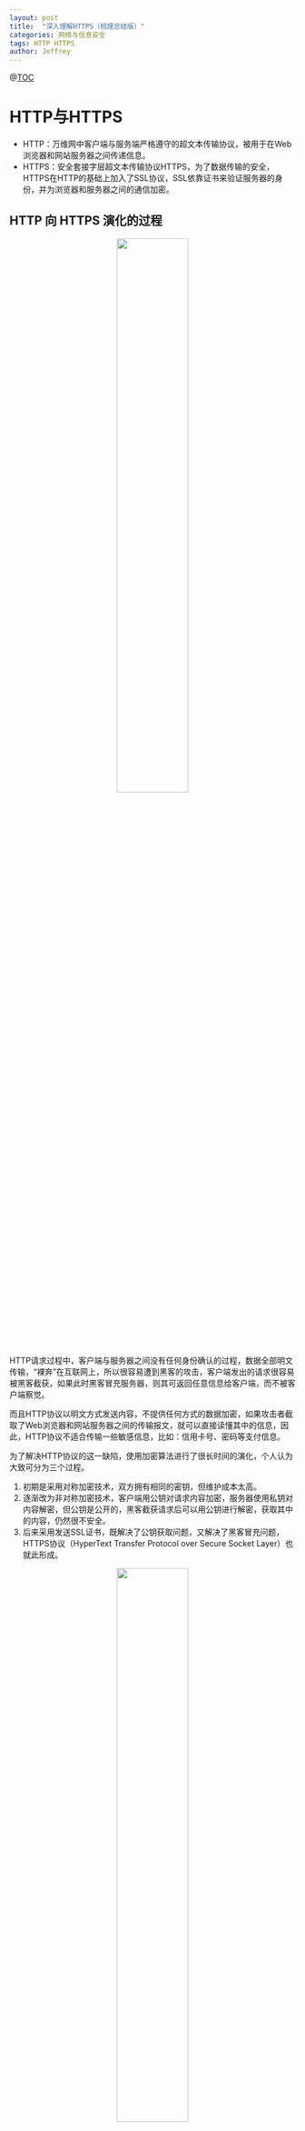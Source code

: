 ```yaml
---
layout: post
title:  "深入理解HTTPS（梳理总结版）"
categories: 网络与信息安全
tags: HTTP HTTPS
author: Jeffrey
---
```


@[TOC](深入理解HTTPS)
# HTTP与HTTPS

 - HTTP：万维网中客户端与服务端严格遵守的超文本传输协议，被用于在Web浏览器和网站服务器之间传递信息。
 - HTTPS：安全套接字层超文本传输协议HTTPS，为了数据传输的安全，HTTPS在HTTP的基础上加入了SSL协议，SSL依靠证书来验证服务器的身份，并为浏览器和服务器之间的通信加密。

## HTTP 向 HTTPS 演化的过程
<center><img src="https://img-blog.csdnimg.cn/20181031143108687.jpg" width = 50% height = 50% /></center>

HTTP请求过程中，客户端与服务器之间没有任何身份确认的过程，数据全部明文传输，“裸奔”在互联网上，所以很容易遭到黑客的攻击，客户端发出的请求很容易被黑客截获，如果此时黑客冒充服务器，则其可返回任意信息给客户端，而不被客户端察觉。

而且HTTP协议以明文方式发送内容，不提供任何方式的数据加密，如果攻击者截取了Web浏览器和网站服务器之间的传输报文，就可以直接读懂其中的信息，因此，HTTP协议不适合传输一些敏感信息，比如：信用卡号、密码等支付信息。

为了解决HTTP协议的这一缺陷，使用加密算法进行了很长时间的演化，个人认为大致可分为三个过程。

 1. 初期是采用对称加密技术，双方拥有相同的密钥，但维护成本太高。
 2. 逐渐改为非对称加密技术，客户端用公钥对请求内容加密，服务器使用私钥对内容解密，但公钥是公开的，黑客截获请求后可以用公钥进行解密，获取其中的内容，仍然很不安全。
 3. 后来采用发送SSL证书，既解决了公钥获取问题，又解决了黑客冒充问题，HTTPS协议（HyperText Transfer Protocol over Secure Socket Layer）也就此形成。
<center><img src="https://img-blog.csdnimg.cn/20181031144610984.jpg?x-oss-process=image/watermark,type_ZmFuZ3poZW5naGVpdGk,shadow_10,text_aHR0cHM6Ly9ibG9nLmNzZG4ubmV0L0plZmZyZXkyMDE3MDgxMg==,size_16,color_FFFFFF,t_70" width = 50% height = 50% /></center>


HTTPS初衷是为了保证数据安全，简单来说，HTTPS协议是由SSL+HTTP协议构建的可进行加密传输、身份认证的网络协议，要比http协议安全。

## HTTPS和HTTP的区别
　　1、https协议需要到ca申请证书，一般免费证书较少，因而需要一定费用。
　　2、http是超文本传输协议，信息是明文传输，https则是具有安全性的ssl加密传输协议。
　　3、http和https使用的是完全不同的连接方式，用的端口也不一样，前者是80，后者是443。
　　4、http的连接很简单，是无状态的；HTTPS协议是由SSL+HTTP协议构建的可进行加密传输、身份认证的网络协议，比http协议安全。

# HTTPS工作原理
![HTTPS工作原理](https://img-blog.csdnimg.cn/20181031140620452.jpg)
HTTPS能够加密信息，以免敏感信息被第三方获取。当客户端在使用HTTPS方式与Web服务器通信时有以下几个步骤，如图所示。
 1. 客户使用HTTPS的URL访问Web服务器，要求与Web服务器建立SSL连接。
 2. Web服务器收到客户端请求后，会将网站的证书信息（证书中包含公钥）传送一份给客户端。
 3. 客户端的浏览器与Web服务器开始协商SSL连接的安全等级，也就是信息加密的等级。
 4. 客户端的浏览器根据双方同意的安全等级，建立会话密钥，然后利用网站的公钥将会话密钥加密，并传送给网站。
 5. Web服务器利用自己的私钥解密出会话密钥。
 6. Web服务器利用会话密钥加密与客户端之间的通信。

# HTTPS的优点
尽管HTTPS并非绝对安全，掌握根证书的机构、掌握加密算法的组织同样可以进行中间人形式的攻击，但HTTPS仍是现行架构下最安全的解决方案，主要有以下几个好处：
　　（1）使用HTTPS协议可认证用户和服务器，确保数据发送到正确的客户机和服务器；
　　（2）HTTPS协议是由SSL+HTTP协议构建的可进行加密传输、身份认证的网络协议，要比http协议安全，可防止数据在传输过程中不被窃取、改变，确保数据的完整性。
　　（3）HTTPS是现行架构下最安全的解决方案，虽然不是绝对安全，但它大幅增加了中间人攻击的成本。
　　（4）谷歌曾在2014年8月份调整搜索引擎算法，并称“比起同等HTTP网站，采用HTTPS加密的网站在搜索结果中的排名将会更高”。

# HTTPS的缺点
虽然说HTTPS有很大的优势，但其相对来说，还是存在不足之处的：
 - HTTPS协议握手阶段比较费时，会使页面的加载时间延长近50%，增加10%到20%的耗电；
 - HTTPS连接缓存不如HTTP高效，会增加数据开销和功耗，甚至已有的安全措施也会因此而受到影响；
 - SSL证书需要钱，功能越强大的证书费用越高，个人网站、小网站没有必要一般不会用。
 - SSL证书通常需要绑定IP，不能在同一IP上绑定多个域名，IPv4资源不可能支撑这个消耗。
 - HTTPS协议的加密范围也比较有限，在黑客攻击、拒绝服务攻击、服务器劫持等方面几乎起不到什么作用。最关键的，SSL证书的信用链体系并不安全，特别是在某些国家可以控制CA根证书的情况下，中间人攻击一样可行。


# 总结
本文主要是结合很多参考资料做了一个总结梳理，深入理解了HTTPS协议。
相比 HTTP 协议，HTTPS 协议增加了很多握手、加密解密等流程，虽然过程很复杂，但其可以保证数据传输的安全。所以在这个互联网膨胀的时代，其中隐藏着各种看不见的危机，为了保证数据的安全，维护网络稳定，还是要多多使用HTTPS协议。
希望能对大家有所帮助~ 有问题欢迎留言交流，不足之处还请多多指正。
